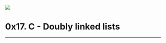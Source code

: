![](https://scontent.fbog4-1.fna.fbcdn.net/v/t39.30808-6/271441763_3074448746153168_3692028215724550162_n.jpg?_nc_cat=100&_nc_rgb565=1&ccb=1-5&_nc_sid=730e14&_nc_ohc=_KTNytk0z8IAX9XBNiy&_nc_oc=AQljUbysX4GdhBU9CF_lRb_H6laCn4Wetqc4-G5KotD5srilxKbrPlmcyxaYAyzgUBg&_nc_ht=scontent.fbog4-1.fna&oh=00_AT-VQHH0BIILRdU3CU0zY5H9iyzRtAHlSiKPo0xkIsw8HQ&oe=61DAF0B9)

# 0x17. C - Doubly linked lists


------------


